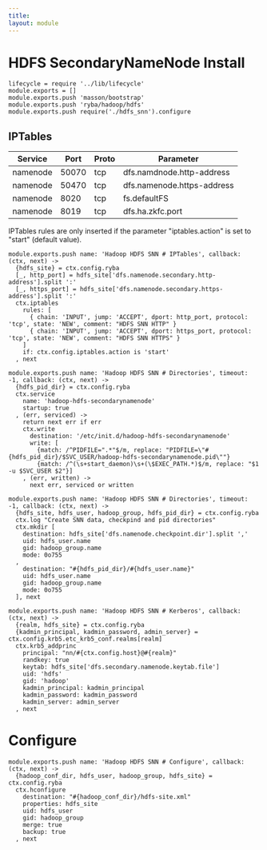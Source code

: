 ```yaml
---
title: 
layout: module
---
```


# HDFS SecondaryNameNode Install

    lifecycle = require '../lib/lifecycle'
    module.exports = []
    module.exports.push 'masson/bootstrap'
    module.exports.push 'ryba/hadoop/hdfs'
    module.exports.push require('./hdfs_snn').configure

## IPTables

| Service    | Port | Proto  | Parameter                  |
|------------|------|--------|----------------------------|
| namenode  | 50070 | tcp    | dfs.namdnode.http-address  |
| namenode  | 50470 | tcp    | dfs.namenode.https-address |
| namenode  | 8020  | tcp    | fs.defaultFS               |
| namenode  | 8019  | tcp    | dfs.ha.zkfc.port           |

IPTables rules are only inserted if the parameter "iptables.action" is set to 
"start" (default value).

    module.exports.push name: 'Hadoop HDFS SNN # IPTables', callback: (ctx, next) ->
      {hdfs_site} = ctx.config.ryba
      [_, http_port] = hdfs_site['dfs.namenode.secondary.http-address'].split ':'
      [_, https_port] = hdfs_site['dfs.namenode.secondary.https-address'].split ':'
      ctx.iptables
        rules: [
          { chain: 'INPUT', jump: 'ACCEPT', dport: http_port, protocol: 'tcp', state: 'NEW', comment: "HDFS SNN HTTP" }
          { chain: 'INPUT', jump: 'ACCEPT', dport: https_port, protocol: 'tcp', state: 'NEW', comment: "HDFS SNN HTTPS" }
        ]
        if: ctx.config.iptables.action is 'start'
      , next

    module.exports.push name: 'Hadoop HDFS SNN # Directories', timeout: -1, callback: (ctx, next) ->
      {hdfs_pid_dir} = ctx.config.ryba
      ctx.service
        name: 'hadoop-hdfs-secondarynamenode'
        startup: true
      , (err, serviced) ->
        return next err if err
        ctx.write
          destination: '/etc/init.d/hadoop-hdfs-secondarynamenode'
          write: [
            {match: /^PIDFILE=".*"$/m, replace: "PIDFILE=\"#{hdfs_pid_dir}/$SVC_USER/hadoop-hdfs-secondarynamenode.pid\""}
            {match: /^(\s+start_daemon)\s+(\$EXEC_PATH.*)$/m, replace: "$1 -u $SVC_USER $2"}]
        , (err, written) ->
          next err, serviced or written

    module.exports.push name: 'Hadoop HDFS SNN # Directories', timeout: -1, callback: (ctx, next) ->
      {hdfs_site, hdfs_user, hadoop_group, hdfs_pid_dir} = ctx.config.ryba
      ctx.log "Create SNN data, checkpind and pid directories"
      ctx.mkdir [
        destination: hdfs_site['dfs.namenode.checkpoint.dir'].split ','
        uid: hdfs_user.name
        gid: hadoop_group.name
        mode: 0o755
      ,
        destination: "#{hdfs_pid_dir}/#{hdfs_user.name}"
        uid: hdfs_user.name
        gid: hadoop_group.name
        mode: 0o755
      ], next

    module.exports.push name: 'Hadoop HDFS SNN # Kerberos', callback: (ctx, next) ->
      {realm, hdfs_site} = ctx.config.ryba
      {kadmin_principal, kadmin_password, admin_server} = ctx.config.krb5.etc_krb5_conf.realms[realm]
      ctx.krb5_addprinc 
        principal: "nn/#{ctx.config.host}@#{realm}"
        randkey: true
        keytab: hdfs_site['dfs.secondary.namenode.keytab.file']
        uid: 'hdfs'
        gid: 'hadoop'
        kadmin_principal: kadmin_principal
        kadmin_password: kadmin_password
        kadmin_server: admin_server
      , next

# Configure

    module.exports.push name: 'Hadoop HDFS SNN # Configure', callback: (ctx, next) ->
      {hadoop_conf_dir, hdfs_user, hadoop_group, hdfs_site} = ctx.config.ryba
      ctx.hconfigure
        destination: "#{hadoop_conf_dir}/hdfs-site.xml"
        properties: hdfs_site
        uid: hdfs_user
        gid: hadoop_group
        merge: true
        backup: true
      , next





